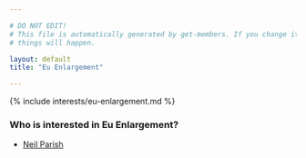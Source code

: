 ```yaml
---

# DO NOT EDIT!
# This file is automatically generated by get-members. If you change it, bad
# things will happen.

layout: default
title: "Eu Enlargement"

---
```


{% include interests/eu-enlargement.md %}

### Who is interested in Eu Enlargement?


* [Neil Parish](members/neil-parish.html)
